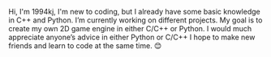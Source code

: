 Hi, I'm 1994kj, I'm new to coding,  but I already have  some basic knowledge in C++ and Python. I’m currently working on different projects. 
My goal is to create my own 2D game engine in either C/C++ or Python. I would much appreciate anyone’s advice in  either Python or C/C++ I hope to make  new friends and learn to code at the same time. 😊


<!---
1994kj/1994kj is a ✨ special ✨ repository because its `README.md` (this file) appears on your GitHub profile.
You can click the Preview link to take a look at your changes.
--->
